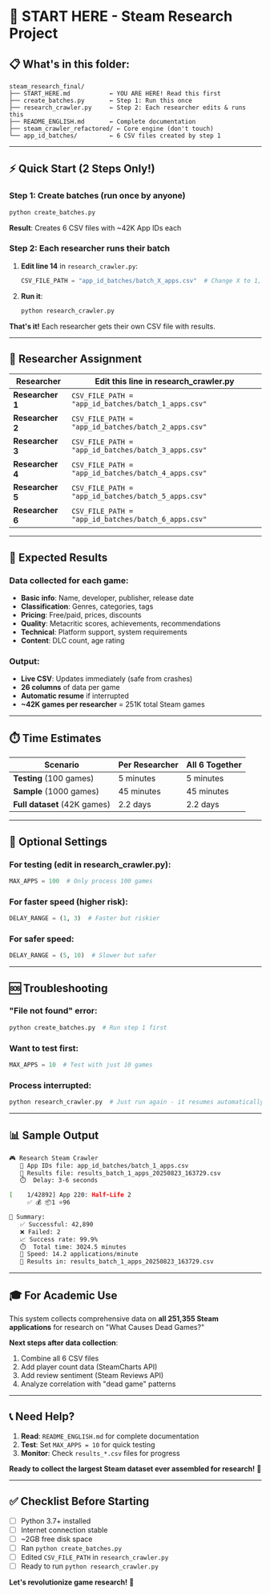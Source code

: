 # 🚀 START HERE - Steam Research Project

## 📋 What's in this folder:

```
steam_research_final/
├── START_HERE.md           ← YOU ARE HERE! Read this first
├── create_batches.py       ← Step 1: Run this once
├── research_crawler.py     ← Step 2: Each researcher edits & runs this
├── README_ENGLISH.md       ← Complete documentation
├── steam_crawler_refactored/ ← Core engine (don't touch)
└── app_id_batches/         ← 6 CSV files created by step 1
```

---

## ⚡ Quick Start (2 Steps Only!)

### Step 1: Create batches (run once by anyone)
```bash
python create_batches.py
```
**Result**: Creates 6 CSV files with ~42K App IDs each

### Step 2: Each researcher runs their batch
1. **Edit line 14** in `research_crawler.py`:
   ```python
   CSV_FILE_PATH = "app_id_batches/batch_X_apps.csv"  # Change X to 1,2,3,4,5,6
   ```

2. **Run it**:
   ```bash
   python research_crawler.py
   ```

**That's it!** Each researcher gets their own CSV file with results.

---

## 👥 Researcher Assignment

| Researcher | Edit this line in research_crawler.py |
|------------|---------------------------------------|
| **Researcher 1** | `CSV_FILE_PATH = "app_id_batches/batch_1_apps.csv"` |
| **Researcher 2** | `CSV_FILE_PATH = "app_id_batches/batch_2_apps.csv"` |
| **Researcher 3** | `CSV_FILE_PATH = "app_id_batches/batch_3_apps.csv"` |
| **Researcher 4** | `CSV_FILE_PATH = "app_id_batches/batch_4_apps.csv"` |
| **Researcher 5** | `CSV_FILE_PATH = "app_id_batches/batch_5_apps.csv"` |
| **Researcher 6** | `CSV_FILE_PATH = "app_id_batches/batch_6_apps.csv"` |

---

## 🎯 Expected Results

### Data collected for each game:
- **Basic info**: Name, developer, publisher, release date
- **Classification**: Genres, categories, tags
- **Pricing**: Free/paid, prices, discounts
- **Quality**: Metacritic scores, achievements, recommendations
- **Technical**: Platform support, system requirements
- **Content**: DLC count, age rating

### Output:
- **Live CSV**: Updates immediately (safe from crashes)
- **26 columns** of data per game
- **Automatic resume** if interrupted
- **~42K games per researcher** = 251K total Steam games

---

## ⏱️ Time Estimates

| Scenario | Per Researcher | All 6 Together |
|----------|----------------|-----------------|
| **Testing** (100 games) | 5 minutes | 5 minutes |
| **Sample** (1000 games) | 45 minutes | 45 minutes |
| **Full dataset** (42K games) | 2.2 days | 2.2 days |

---

## 🔧 Optional Settings

### For testing (edit in research_crawler.py):
```python
MAX_APPS = 100  # Only process 100 games
```

### For faster speed (higher risk):
```python
DELAY_RANGE = (1, 3)  # Faster but riskier
```

### For safer speed:
```python
DELAY_RANGE = (5, 10)  # Slower but safer
```

---

## 🆘 Troubleshooting

### "File not found" error:
```bash
python create_batches.py  # Run step 1 first
```

### Want to test first:
```python
MAX_APPS = 10  # Test with just 10 games
```

### Process interrupted:
```bash
python research_crawler.py  # Just run again - it resumes automatically
```

---

## 📊 Sample Output

```bash
🎮 Research Steam Crawler
   📁 App IDs file: app_id_batches/batch_1_apps.csv
   💾 Results file: results_batch_1_apps_20250823_163729.csv
   ⏱️  Delay: 3-6 seconds

[    1/42892] App 220: Half-Life 2
     ✅ 💰 📦1 ⭐96

🎯 Summary:
   ✅ Successful: 42,890
   ❌ Failed: 2
   📈 Success rate: 99.9%
   ⏱️  Total time: 3024.5 minutes
   🚀 Speed: 14.2 applications/minute
   💾 Results in: results_batch_1_apps_20250823_163729.csv
```

---

## 🎓 For Academic Use

This system collects comprehensive data on **all 251,355 Steam applications** for research on "What Causes Dead Games?" 

**Next steps after data collection**:
1. Combine all 6 CSV files
2. Add player count data (SteamCharts API)
3. Add review sentiment (Steam Reviews API)
4. Analyze correlation with "dead game" patterns

---

## 📞 Need Help?

1. **Read**: `README_ENGLISH.md` for complete documentation
2. **Test**: Set `MAX_APPS = 10` for quick testing
3. **Monitor**: Check `results_*.csv` files for progress

**Ready to collect the largest Steam dataset ever assembled for research!** 🎯

---

## ✅ Checklist Before Starting

- [ ] Python 3.7+ installed
- [ ] Internet connection stable
- [ ] ~2GB free disk space
- [ ] Ran `python create_batches.py`
- [ ] Edited `CSV_FILE_PATH` in `research_crawler.py`
- [ ] Ready to run `python research_crawler.py`

**Let's revolutionize game research!** 🚀
